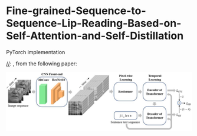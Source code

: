 # Fine-grained-Sequence-to-Sequence-Lip-Reading-Based-on-Self-Attention-and-Self-Distillation

PyTorch implementation

[//]: , from the following paper:

[//]: `待补充`

![模型图](https://github.com/shibo0/Fine-grained-Sequence-to-Sequence-Lip-Reading-Based-on-Self-Attention-and-Self-Distillation/blob/main/imgs/model5.jpg)
